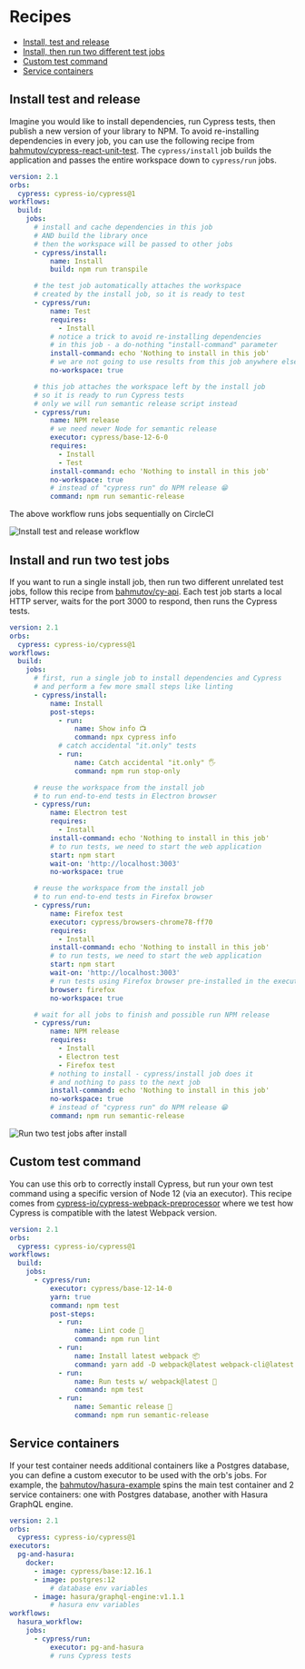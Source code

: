 # Recipes

* [Install, test and release](#install-test-and-release)
* [Install, then run two different test jobs](#install-and-run-two-test-jobs)
* [Custom test command](#custom-test-command)
* [Service containers](#service-containers)

## Install test and release

Imagine you would like to install dependencies, run Cypress tests, then publish a new version of your library to NPM. To avoid re-installing dependencies in every job, you can use the following recipe from [bahmutov/cypress-react-unit-test](https://github.com/bahmutov/cypress-react-unit-test). The `cypress/install` job builds the application and passes the entire workspace down to `cypress/run` jobs.

```yml
version: 2.1
orbs:
  cypress: cypress-io/cypress@1
workflows:
  build:
    jobs:
      # install and cache dependencies in this job
      # AND build the library once
      # then the workspace will be passed to other jobs
      - cypress/install:
          name: Install
          build: npm run transpile

      # the test job automatically attaches the workspace
      # created by the install job, so it is ready to test
      - cypress/run:
          name: Test
          requires:
            - Install
          # notice a trick to avoid re-installing dependencies
          # in this job - a do-nothing "install-command" parameter
          install-command: echo 'Nothing to install in this job'
          # we are not going to use results from this job anywhere else
          no-workspace: true

      # this job attaches the workspace left by the install job
      # so it is ready to run Cypress tests
      # only we will run semantic release script instead
      - cypress/run:
          name: NPM release
          # we need newer Node for semantic release
          executor: cypress/base-12-6-0
          requires:
            - Install
            - Test
          install-command: echo 'Nothing to install in this job'
          no-workspace: true
          # instead of "cypress run" do NPM release 😁
          command: npm run semantic-release
```

The above workflow runs jobs sequentially on CircleCI

![Install test and release workflow](/img/release-workflow.png)

## Install and run two test jobs

If you want to run a single install job, then run two different unrelated test jobs, follow this recipe from [bahmutov/cy-api](https://github.com/bahmutov/cy-api). Each test job starts a local HTTP server, waits for the port 3000 to respond, then runs the Cypress tests.

```yml
version: 2.1
orbs:
  cypress: cypress-io/cypress@1
workflows:
  build:
    jobs:
      # first, run a single job to install dependencies and Cypress
      # and perform a few more small steps like linting
      - cypress/install:
          name: Install
          post-steps:
            - run:
                name: Show info 📺
                command: npx cypress info
            # catch accidental "it.only" tests
            - run:
                name: Catch accidental "it.only" 🖐
                command: npm run stop-only

      # reuse the workspace from the install job
      # to run end-to-end tests in Electron browser
      - cypress/run:
          name: Electron test
          requires:
            - Install
          install-command: echo 'Nothing to install in this job'
          # to run tests, we need to start the web application
          start: npm start
          wait-on: 'http://localhost:3003'
          no-workspace: true

      # reuse the workspace from the install job
      # to run end-to-end tests in Firefox browser
      - cypress/run:
          name: Firefox test
          executor: cypress/browsers-chrome78-ff70
          requires:
            - Install
          install-command: echo 'Nothing to install in this job'
          # to run tests, we need to start the web application
          start: npm start
          wait-on: 'http://localhost:3003'
          # run tests using Firefox browser pre-installed in the executor image
          browser: firefox
          no-workspace: true

      # wait for all jobs to finish and possible run NPM release
      - cypress/run:
          name: NPM release
          requires:
            - Install
            - Electron test
            - Firefox test
          # nothing to install - cypress/install job does it
          # and nothing to pass to the next job
          install-command: echo 'Nothing to install in this job'
          no-workspace: true
          # instead of "cypress run" do NPM release 😁
          command: npm run semantic-release
```

![Run two test jobs after install](/img/two-test-jobs.png)

## Custom test command

You can use this orb to correctly install Cypress, but run your own test command using a specific version of Node 12 (via an executor). This recipe comes from [cypress-io/cypress-webpack-preprocessor](https://github.com/cypress-io/cypress-webpack-preprocessor) where we test how Cypress is compatible with the latest Webpack version.

```yml
version: 2.1
orbs:
  cypress: cypress-io/cypress@1
workflows:
  build:
    jobs:
      - cypress/run:
          executor: cypress/base-12-14-0
          yarn: true
          command: npm test
          post-steps:
            - run:
                name: Lint code 🧹
                command: npm run lint
            - run:
                name: Install latest webpack 📦
                command: yarn add -D webpack@latest webpack-cli@latest
            - run:
                name: Run tests w/ webpack@latest 🧪
                command: npm test
            - run:
                name: Semantic release 🚀
                command: npm run semantic-release
```

## Service containers

If your test container needs additional containers like a Postgres database, you can define a custom executor to be used with the orb's jobs. For example, the [bahmutov/hasura-example](https://github.com/bahmutov/hasura-example) spins the main test container and 2 service containers: one with Postgres database, another with Hasura GraphQL engine.

```yml
version: 2.1
orbs:
  cypress: cypress-io/cypress@1
executors:
  pg-and-hasura:
    docker:
      - image: cypress/base:12.16.1
      - image: postgres:12
          # database env variables
      - image: hasura/graphql-engine:v1.1.1
          # hasura env variables
workflows:
  hasura_workflow:
    jobs:
      - cypress/run:
          executor: pg-and-hasura
          # runs Cypress tests
```
